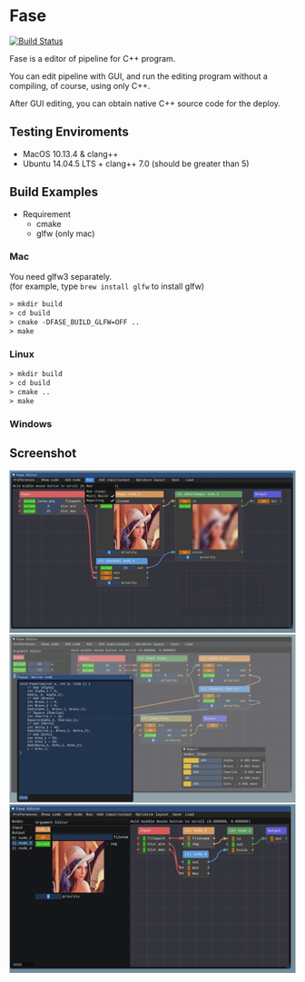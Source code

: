 # Fase

[![Build Status](https://travis-ci.com/denkoken/fase.svg?branch=travis-ci-test)](https://travis-ci.com/denkoken/fase)

Fase is a editor of pipeline for C++ program.

You can edit pipeline with GUI, and run the editing program without a compiling,
of course, using only C++.

After GUI editing, you can obtain native C++ source code for the deploy.

## Testing Enviroments

* MacOS 10.13.4 & clang++
* Ubuntu 14.04.5 LTS + clang++ 7.0 (should be greater than 5)

## Build Examples

* Requirement
  * cmake
  * glfw (only mac)

### Mac

You need glfw3 separately.  
(for example, type `brew install glfw` to install glfw)  

	> mkdir build
	> cd build
	> cmake -DFASE_BUILD_GLFW=OFF ..
	> make

### Linux

	> mkdir build
	> cd build
	> cmake ..
	> make

### Windows


## Screenshot ##
<img src="https://raw.githubusercontent.com/denkoken/fase/master/docs/ss1.jpg">
<img src="https://raw.githubusercontent.com/denkoken/fase/master/docs/ss2.jpg">
<img src="https://raw.githubusercontent.com/denkoken/fase/master/docs/ss3.jpg">
